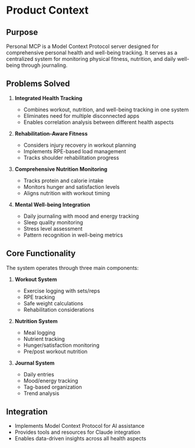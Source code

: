 # Product Context

## Purpose
Personal MCP is a Model Context Protocol server designed for comprehensive personal health and well-being tracking. It serves as a centralized system for monitoring physical fitness, nutrition, and daily well-being through journaling.

## Problems Solved
1. **Integrated Health Tracking**
   - Combines workout, nutrition, and well-being tracking in one system
   - Eliminates need for multiple disconnected apps
   - Enables correlation analysis between different health aspects

2. **Rehabilitation-Aware Fitness**
   - Considers injury recovery in workout planning
   - Implements RPE-based load management
   - Tracks shoulder rehabilitation progress

3. **Comprehensive Nutrition Monitoring**
   - Tracks protein and calorie intake
   - Monitors hunger and satisfaction levels
   - Aligns nutrition with workout timing

4. **Mental Well-being Integration**
   - Daily journaling with mood and energy tracking
   - Sleep quality monitoring
   - Stress level assessment
   - Pattern recognition in well-being metrics

## Core Functionality
The system operates through three main components:

1. **Workout System**
   - Exercise logging with sets/reps
   - RPE tracking
   - Safe weight calculations
   - Rehabilitation considerations

2. **Nutrition System**
   - Meal logging
   - Nutrient tracking
   - Hunger/satisfaction monitoring
   - Pre/post workout nutrition

3. **Journal System**
   - Daily entries
   - Mood/energy tracking
   - Tag-based organization
   - Trend analysis

## Integration
- Implements Model Context Protocol for AI assistance
- Provides tools and resources for Claude integration
- Enables data-driven insights across all health aspects